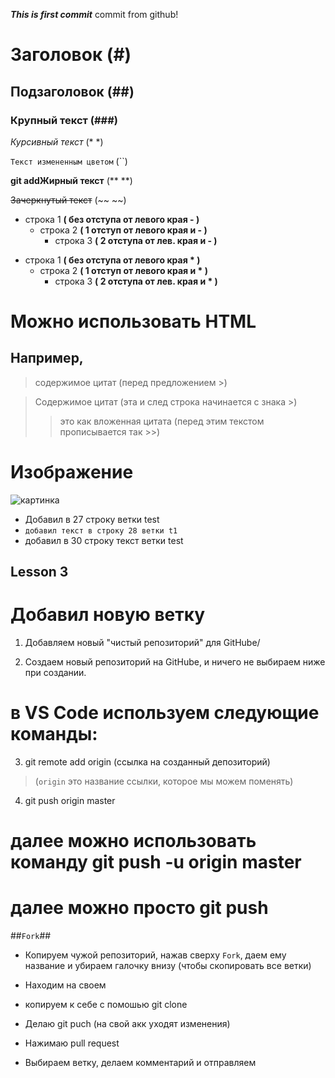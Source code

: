 ***This is first commit***
commit from github!

# Заголовок (#)

## Подзаголовок (##) 

### Крупный текст (###)

*Курсивный текст* (* *)

`Текст измененным цветом` (``)

**git addЖирный текст** (** **)

~~Зачеркнутый текст~~ (~~ ~~)

- строка 1 **( без отступа от левого края - )**
    - строка 2 **( 1 отступ от левого края и - )**
        - строка 3 **( 2 отступа от лев. края и - )**
* строка 1 **( без отступа от левого края * )**
    * строка 2  **( 1 отступ от левого края и * )**
        * строка 3 **( 2 отступа от лев. края и * )**

<h1> Можно использовать HTML </h1>

<h2> Например, </h2>  

> содержимое цитат (перед предложением >)


> Содержимое цитат (эта и след строка начинается с знака >)
> 
>> это как вложенная цитата (перед этим текстом прописывается так >>)

# Изображение 

![картинка](https://markdown.net.br/assets/img/basic-syntax/markdown-logo-small.png)



* Добавил в 27 строку ветки test
* `добавил текст в строку 28 ветки t1`
* добавил в 30 строку текст ветки test

## Lesson 3

# Добавил новую ветку

1. Добавляем новый "чистый репозиторий" для GitHube/

2. Создаем новый репозиторий на GitHube, и ничего не выбираем ниже при создании.

# в VS Code используем следующие команды:

3. git remote add origin (ссылка на созданный депозиторий)

>(`origin` это название ссылки, которое мы можем поменять)

4. git push origin master

# далее можно использовать команду git push -u origin master

# далее можно просто git push

##`Fork`##

* Копируем чужой репозиторий, нажав сверху `Fork`, даем ему название и убираем галочку внизу (чтобы скопировать все ветки)
* Находим на своем

* копируем к себе с помошью git clone

* Делаю git puch (на свой акк уходят изменения)

* Нажимаю pull request

* Выбираем ветку, делаем комментарий и отправляем
